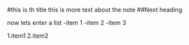 #this is th title
this is more text about the note
##Next heading

now lets enter a list
-item 1
-item 2
-item 3

1.item1
2.item2
